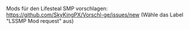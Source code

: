 Mods für den Lifesteal SMP vorschlagen: https://github.com/SkyKingPX/Vorschl-ge/issues/new (Wähle das Label "LSSMP Mod request" aus)
